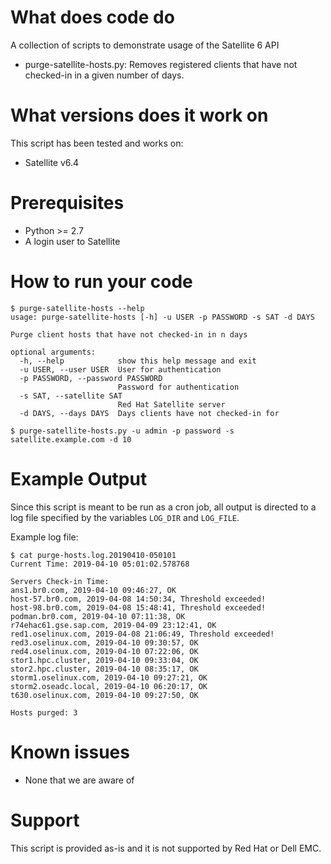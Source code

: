 # What does code do

A collection of scripts to demonstrate usage of the Satellite 6 API

* purge-satellite-hosts.py: Removes registered clients that have not checked-in in a given number of days.

# What versions does it work on

This script has been tested and works on:

* Satellite v6.4

# Prerequisites

* Python >= 2.7
* A login user to Satellite

# How to run your code

~~~
$ purge-satellite-hosts --help
usage: purge-satellite-hosts [-h] -u USER -p PASSWORD -s SAT -d DAYS

Purge client hosts that have not checked-in in n days

optional arguments:
  -h, --help            show this help message and exit
  -u USER, --user USER  User for authentication
  -p PASSWORD, --password PASSWORD
                        Password for authentication
  -s SAT, --satellite SAT
                        Red Hat Satellite server
  -d DAYS, --days DAYS  Days clients have not checked-in for

$ purge-satellite-hosts.py -u admin -p password -s satellite.example.com -d 10
~~~

# Example Output

Since this script is meant to be run as a cron job, all output is directed to a log file specified by the variables `LOG_DIR` and `LOG_FILE`.

Example log file:
~~~
$ cat purge-hosts.log.20190410-050101
Current Time: 2019-04-10 05:01:02.578768

Servers Check-in Time:
ans1.br0.com, 2019-04-10 09:46:27, OK
host-57.br0.com, 2019-04-08 14:50:34, Threshold exceeded!
host-98.br0.com, 2019-04-08 15:48:41, Threshold exceeded!
podman.br0.com, 2019-04-10 07:11:38, OK
r74ehac61.gse.sap.com, 2019-04-09 23:12:41, OK
red1.oselinux.com, 2019-04-08 21:06:49, Threshold exceeded!
red3.oselinux.com, 2019-04-10 09:30:57, OK
red4.oselinux.com, 2019-04-10 07:22:06, OK
stor1.hpc.cluster, 2019-04-10 09:33:04, OK
stor2.hpc.cluster, 2019-04-10 08:35:17, OK
storm1.oselinux.com, 2019-04-10 09:27:21, OK
storm2.oseadc.local, 2019-04-10 06:20:17, OK
t630.oselinux.com, 2019-04-10 09:27:50, OK

Hosts purged: 3
~~~

# Known issues

* None that we are aware of

# Support

This script is provided as-is and it is not supported by Red Hat or Dell EMC.

